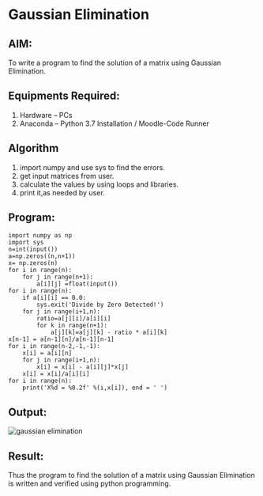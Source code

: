 # Gaussian Elimination

## AIM:
To write a program to find the solution of a matrix using Gaussian Elimination.

## Equipments Required:
1. Hardware – PCs
2. Anaconda – Python 3.7 Installation / Moodle-Code Runner

## Algorithm
1. import numpy and use sys to find the errors.
2. get input matrices from user.
3. calculate the values by using loops and libraries.
4. print it,as needed by user.

## Program:
~~~
import numpy as np
import sys
n=int(input())
a=np.zeros((n,n+1))
x= np.zeros(n)
for i in range(n):
    for j in range(n+1):
        a[i][j] =float(input())
for i in range(n):
    if a[i][i] == 0.0:
        sys.exit('Divide by Zero Detected!')
    for j in range(i+1,n):
        ratio=a[j][i]/a[i][i]
        for k in range(n+1):
            a[j][k]=a[j][k] - ratio * a[i][k]
x[n-1] = a[n-1][n]/a[n-1][n-1]
for i in range(n-2,-1,-1):
    x[i] = a[i][n]
    for j in range(i+1,n):
        x[i] = x[i] - a[i][j]*x[j]
    x[i] = x[i]/a[i][i]
for i in range(n):
    print('X%d = %0.2f' %(i,x[i]), end = ' ')

~~~

## Output:
![gaussian elimination](C:\Users\Jaison\OneDrive\Pictures\Screenshots)


## Result:
Thus the program to find the solution of a matrix using Gaussian Elimination is written and verified using python programming.

